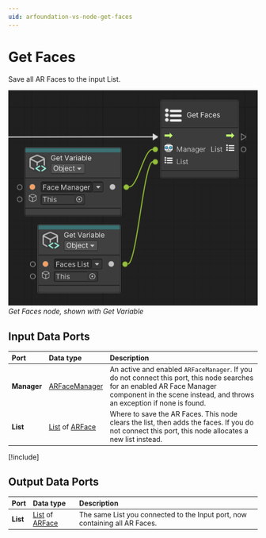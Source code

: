 ```yaml
---
uid: arfoundation-vs-node-get-faces
---
```

# Get Faces

Save all AR Faces to the input List.

![Get Faces](../../images/visual-scripting/vs-get-faces.png)<br/>*Get Faces node, shown with Get Variable*

## Input Data Ports

| Port | Data type | Description |
| :--- | :-------- | :---------- |
| **Manager** | [ARFaceManager](xref:UnityEngine.XR.ARFoundation.ARFaceManager) | An active and enabled `ARFaceManager`. If you do not connect this port, this node searches for an enabled AR Face Manager component in the scene instead, and throws an exception if none is found. |
| **List** | [List](xref:System.Collections.Generic.List`1) of [ARFace](xref:UnityEngine.XR.ARFoundation.ARFace) | Where to save the AR Faces. This node clears the list, then adds the faces. If you do not connect this port, this node allocates a new list instead. |

[!include[](snippets/get-variable-tip.md)]

## Output Data Ports

| Port | Data type | Description |
| :--- | :-------- | :---------- |
| **List** | [List](xref:System.Collections.Generic.List`1) of [ARFace](xref:UnityEngine.XR.ARFoundation.ARFace) | The same List you connected to the Input port, now containing all AR Faces. |
